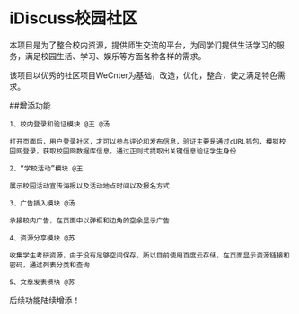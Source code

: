 # iDiscuss校园社区

  本项目是为了整合校内资源，提供师生交流的平台，为同学们提供生活学习的服务，满足校园生活、学习、娱乐等方面各种各样的需求。

  该项目以优秀的社区项目WeCnter为基础，改造，优化，整合，使之满足特色需求。
  
##增添功能

  	1、校内登录和验证模块 @王 @汤
  	
    打开页面后，用户登录社区，才可以参与评论和发布信息，验证主要是通过cURL抓包，模拟校园网登录，获取校园网数据库信息，通过正则式提取出关键信息验证学生身份
    
	2、“学校活动”模块 @王
	
    展示校园活动宣传海报以及活动地点时间以及报名方式
    
	3、广告插入模块 @汤
	
    承接校内广告，在页面中以弹框和边角的空余显示广告
    
	4、资源分享模块 @苏
	
    收集学生考研资源，由于没有足够空间保存，所以目前使用百度云存储，在页面显示资源链接和密码，通过列表分类和查询
    
	5、文章发表模块 @苏

  后续功能陆续增添！
